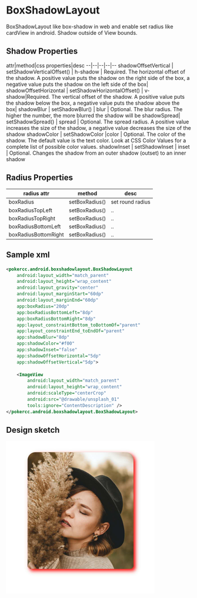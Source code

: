 # BoxShadowLayout
BoxShadowLayout like box-shadow in web and enable set radius like cardView in android. Shadow outside of View bounds.

## Shadow Properties
attr|method|css properties|desc
--|--|--|--|--
shadowOffsetVertical | setShadowVerticalOffset() | h-shadow | Required. The horizontal offset of the shadow. A positive value puts the shadow on the right side of the box, a negative value puts the shadow on the left side of the box|
shadowOffsetHorizontal | setShadowHorizontalOffset() | v-shadow|Required. The vertical offset of the shadow. A positive value puts the shadow below the box, a negative value puts the shadow above the box|
shadowBlur | setShadowBlur() | blur | Optional. The blur radius. The higher the number, the more blurred the shadow will be
shadowSpread| setShadowSpread() | spread | Optional. The spread radius. A positive value increases the size of the shadow, a negative value decreases the size of the shadow
shadowColor | setShadowColor |color | Optional. The color of the shadow. The default value is the text color. Look at CSS Color Values for a complete list of possible color values. 
shadowInset | setShadowInset | inset | Optional. Changes the shadow from an outer shadow (outset) to an inner shadow

## Radius Properties
radius attr | method |desc
--|--|--
boxRadius | setBoxRadius() | set round radius
boxRadiusTopLeft|setBoxRadius()| ..
boxRadiusTopRight|setBoxRadius()| ..
boxRadiusBottomLeft|setBoxRadius()| ..
boxRadiusBottomRight|setBoxRadius()| ..

## Sample xml
```xml
<pokercc.android.boxshadowlayout.BoxShadowLayout
    android:layout_width="match_parent"
    android:layout_height="wrap_content"
    android:layout_gravity="center"
    android:layout_marginStart="60dp"
    android:layout_marginEnd="60dp"
    app:boxRadius="20dp"
    app:boxRadiusBottomLeft="8dp"
    app:boxRadiusBottomRight="8dp"
    app:layout_constraintBottom_toBottomOf="parent"
    app:layout_constraintEnd_toEndOf="parent"
    app:shadowBlur="8dp"
    app:shadowColor="#f00"
    app:shadowInset="false"
    app:shadowOffsetHorizontal="5dp"
    app:shadowOffsetVertical="5dp">

    <ImageView
        android:layout_width="match_parent"
        android:layout_height="wrap_content"
        android:scaleType="centerCrop"
        android:src="@drawable/unsplash_01"
        tools:ignore="ContentDescription" />
</pokercc.android.boxshadowlayout.BoxShadowLayout>
```

## Design sketch
<img src="./box_shadow_sample01.jpg"  width="80%" height="80%"/>